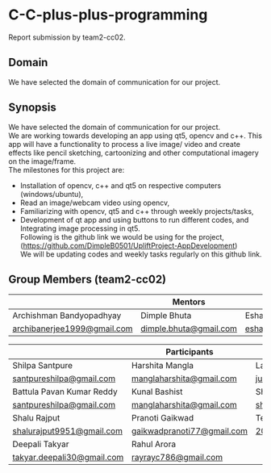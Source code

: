# C-C-plus-plus-programming
Report submission by team2-cc02. <br/>
## Domain
We have selected the domain of communication for our project.<br/>
## Synopsis
We have selected the domain of communication for our project. <br/>
We are working towards developing an app using qt5, opencv and c++. This app will have a functionality to process a live image/ video and create effects like pencil sketching, cartoonizing and other computational imagery on the image/frame. <br/>
The milestones for this project are:<br/>
* Installation of opencv, c++ and qt5 on respective computers (windows/ubuntu),<br/>
* Read an image/webcam video using opencv,<br/>
* Familiarizing with opencv, qt5 and c++ through weekly projects/tasks,<br/>
* Development of qt app and using buttons to run different codes, and<br/>
Integrating image processing in qt5.<br/>
Following is the github link we would be using for the project, <br/>
(https://github.com/DimpleB0501/UpliftProject-AppDevelopment) <br/>
We will be updating codes and weekly tasks regularly on this github link. <br/>

## Group Members (team2-cc02)

||  Mentors  ||  
|---|---|---|
| Archishman Bandyopadhyay  | Dimple Bhuta  |  Esha Gupta |
|  archibanerjee1999@gmail.com |  dimple.bhuta@gmail.com | esha.sc1990@gmail.com  |


||  Participants  ||  
|---|---|---|
| Shilpa Santpure  | Harshita Mangla  |  Lavanya jureddi |
| santpureshilpa@gmail.com |  manglaharshita@gmail.com |jureddilavanya261@gmail.com |
| Battula Pavan Kumar Reddy  | Kunal Bashist |  Shilpy Sharma |
| santpureshilpa@gmail.com |  manglaharshita@gmail.com |shilpysharma0102@gmail.com |
|Shalu Rajput  | Pranoti Gaikwad |  Tejaswi |
| shalurajput9951@gmail.com |  gaikwadpranoti77@gmail.com |2018ucs0090@iitjammu.ac.in|
|Deepali Takyar  | Rahul Arora |  |
| takyar.deepali30@gmail.com |  rayrayc786@gmail.com ||
